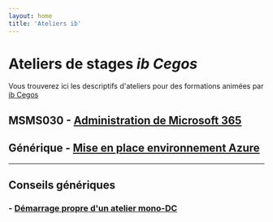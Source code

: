 ```yaml
---
layout: home
title: 'Ateliers ib'
---
```

# Ateliers de stages *ib Cegos*
Vous trouverez ici les descriptifs d'ateliers pour des formations animées par [ib Cegos](https://www.ib-formation.fr)
## MSMS030 - [Administration de Microsoft 365](msms030fr)

## Générique - [Mise en place environnement Azure](ibAzureLabs)
___
## Conseils génériques
### - [Démarrage propre d'un atelier mono-DC](dcNetStart)